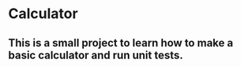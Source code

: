 # Calculator

## This is a small project to learn how to make a basic calculator and run unit tests. 
